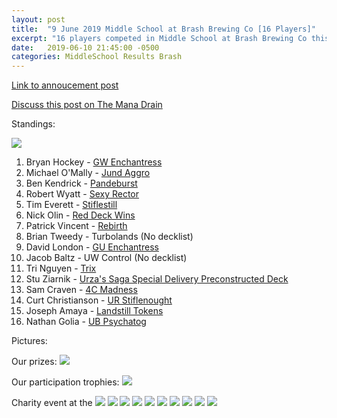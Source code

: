 ```yaml
---
layout: post
title:  "9 June 2019 Middle School at Brash Brewing Co [16 Players]"
excerpt: "16 players competed in Middle School at Brash Brewing Co this Sunday. Check out the results!"
date:   2019-06-10 21:45:00 -0500
categories: MiddleSchool Results Brash
---
```


[Link to annoucement post](https://lonestarlhurgoyfs.com/2019-05-23-Middle-School-June-9/)

[Discuss this post on The Mana Drain](http://themanadrain.com/topic/2638/6-9-19-middle-school-brash-brewing-co-16-players)

Standings:

![](https://images.lonestarlhurgoyfs.com/2019-06-09/standings.png)

1. Bryan Hockey - [GW Enchantress](https://www.mtggoldfish.com/deck/1989311#paper)
2. Michael O'Mally - [Jund Aggro](https://www.mtggoldfish.com/deck/1993540#paper)
3. Ben Kendrick - [Pandeburst](https://www.mtggoldfish.com/deck/1993556#paper)
4. Robert Wyatt - [Sexy Rector](https://www.mtggoldfish.com/deck/1993579#paper)
5. Tim Everett - [Stiflestill](https://www.mtggoldfish.com/deck/1993583#paper)
6. Nick Olin - [Red Deck Wins](https://www.mtggoldfish.com/deck/1993588#paper)
7. Patrick Vincent - [Rebirth](https://www.mtggoldfish.com/deck/1993595#paper)
8. Brian Tweedy - Turbolands (No decklist)
9. David London - [GU Enchantress](https://www.mtggoldfish.com/deck/1993602#paper)
10. Jacob Baltz - UW Control (No decklist)
11. Tri Nguyen - [Trix](https://www.mtggoldfish.com/deck/1993619#paper)
12. Stu Ziarnik - [Urza's Saga Special Delivery Preconstructed Deck](https://www.mtggoldfish.com/deck/1993629#paper)
13. Sam Craven - [4C Madness](https://www.mtggoldfish.com/deck/1989302#paper)
14. Curt Christianson - [UR Stiflenought](https://www.mtggoldfish.com/deck/1993635#paper)
15. Joseph Amaya - [Landstill Tokens](https://www.mtggoldfish.com/deck/1993645#paper)
16. Nathan Golia - [UB Psychatog](https://www.mtggoldfish.com/deck/1993701#paper)

Pictures:

Our prizes:
![](https://images.lonestarlhurgoyfs.com/2019/06/09/prize_pool.jpg)

Our participation trophies:
![](https://images.lonestarlhurgoyfs.com/2019/06/09/participation.jpg)

Charity event at the 
![](https://images.lonestarlhurgoyfs.com/2019/06/09/1.jpg)
![](https://images.lonestarlhurgoyfs.com/2019/06/09/2.jpg)
![](https://images.lonestarlhurgoyfs.com/2019/06/09/3.jpg)
![](https://images.lonestarlhurgoyfs.com/2019/06/09/4.jpg)
![](https://images.lonestarlhurgoyfs.com/2019/06/09/5.jpg)
![](https://images.lonestarlhurgoyfs.com/2019/06/09/6.jpg)
![](https://images.lonestarlhurgoyfs.com/2019/06/09/7.jpg)
![](https://images.lonestarlhurgoyfs.com/2019/06/09/8.jpg)
![](https://images.lonestarlhurgoyfs.com/2019/06/09/9.jpg)
![](https://images.lonestarlhurgoyfs.com/2019/06/09/10.jpg)
